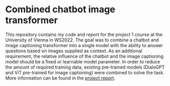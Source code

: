 # Combined chatbot image transformer

This repository contains my code and report for the project 1 course at the University of Vienna in WS2022. The goal was to combine a chatbot and image captioning transformer into a single model with the ability to answer questions based on images supplied as context. As an additional requirement, the relative influence of the chatbot and the image captioning model should be a fixed or learnable model parameter. In order to reduce the amount of required training data, existing pre-trained models (DialoGPT and ViT pre-trained for image captioning) were combined to solve the task. More information can be found in the [project report](project_report.pdf).
